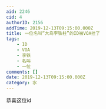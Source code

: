 ```yaml
---
aid: 2246
cid: 4
authorID: 2156
addTime: 2019-12-13T09:15:00.000Z
title: 一位名叫“大鸟李铁柱”的ID被VOA挂了
tags:
    - ID
    - VOA
    - 李铁
    - 名叫
    - 一位
comments: []
date: 2019-12-13T09:15:00.000Z
category: 水
---
```


恭喜这位id
